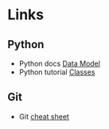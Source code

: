 # Links

## Python

- Python docs [Data Model](https://docs.python.org/3/reference/datamodel.html#data-model)
- Python tutorial [Classes](https://docs.python.org/3/tutorial/classes.html#classes)

## Git

- Git [cheat sheet](https://education.github.com/git-cheat-sheet-education.pdf)
